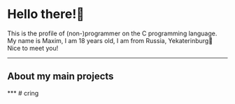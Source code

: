 # Hello there!👋

This is the profile of (non-)programmer on the C programming language.  
My name is Maxim, I am 18 years old, I am from Russia, Yekaterinburg🐧  
Nice to meet you!

---

## About my main projects
*** # cring
